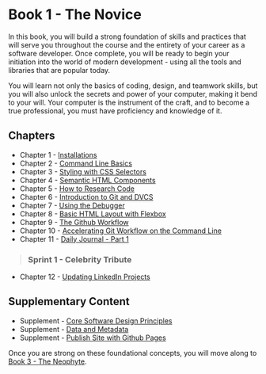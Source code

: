 # Book 1 - The Novice

In this book, you will build a strong foundation of skills and practices that will serve you throughout the course and the entirety of your career as a software developer. Once complete, you will be ready to begin your initiation into the world of modern development - using all the tools and libraries that are popular today.

You will learn not only the basics of coding, design, and teamwork skills, but you will also unlock the secrets and power of your computer, making it bend to your will. Your computer is the instrument of the craft, and to become a true professional, you must have proficiency and knowledge of it.

## Chapters

* Chapter 1 - [Installations](./chapters/GETTING_STARTED.md)
* Chapter 2 - [Command Line Basics](./chapters/CLI_BASICS.md)
* Chapter 3 - [Styling with CSS Selectors](./chapters/CSS_SELECTORS.md)
* Chapter 4 - [Semantic HTML Components](./chapters/HTML_COMPONENTS.md)
* Chapter 5 - [How to Research Code](./chapters/MISC_RESEARCH.md)
* Chapter 6 - [Introduction to Git and DVCS](./chapters/GIT_BASICS.md)
* Chapter 7 - [Using the Debugger](./chapters/MISC_DEBUGGING.md)
* Chapter 8 - [Basic HTML Layout with Flexbox](./chapters/FLEXBOX.md)
* Chapter 9 - [The Github Workflow](./chapters/GIT_WORKFLOW.md)
* Chapter 10 - [Accelerating Git Workflow on the Command Line](./chapters/GIT_CLI_SHORTCUTS.md)
* Chapter 11 - [Daily Journal - Part 1](./chapters/DAILY_JOURNAL_STATIC_LAYOUT.md)

> ### __Sprint 1__ - Celebrity Tribute

* Chapter 12 - [Updating LinkedIn Projects](./chapters/LINKEDIN_CELEBRITY_TRIBUTE.md)


## Supplementary Content

* Supplement - [Core Software Design Principles](./chapters/DESIGN_PRINCIPLES.md)
* Supplement - [Data and Metadata](./chapters/METADATA.md)
* Supplement - [Publish Site with Github Pages](./chapters/GITHUB_PAGES.md)

Once you are strong on these foundational concepts, you will move along to [Book 3 - The Neophyte](../book-2-the-neophyte/README.md).
